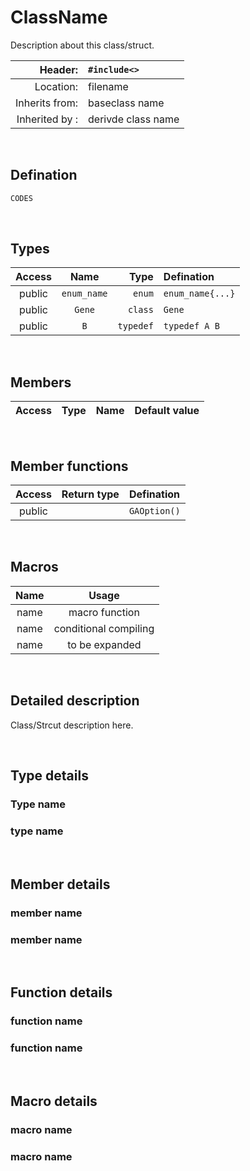 # ClassName
Description about this class/struct.

| Header: | `#include<>` |
| ----: | :---- |
| Location: | filename |
| Inherits from: | baseclass name |
| Inherited by : | derivde class name |

<br>

## Defination
```cpp
CODES
```
<br>

## Types
| Access | Name | Type | Defination |
| :----: | :----: | ----: | :---- |
| public | `enum_name` | `enum` | `enum_name{...}` |
| public | `Gene` | `class` | `Gene` |
| public | `B` |`typedef` | `typedef A B` |

<br>

## Members
| Access | Type | Name | Default value |
| :----: | ----: | :---- | :----: |

<br>

## Member functions
| Access | Return type | Defination |
| :----: | ----: | :---- |
| public |  | `GAOption()` |

<br>

## Macros
| Name | Usage |
| :----: | :----: |
| name | macro function |
| name | conditional compiling |
| name | to be expanded |

<br>

## Detailed description
Class/Strcut description here.

<br>

## Type details
### Type name
### type name

<br>

## Member details
### member name
### member name

<br>

## Function details
### function name
### function name

<br>

## Macro details
### macro name
### macro name